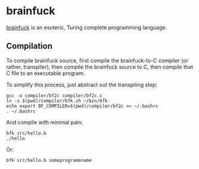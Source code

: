 # brainfuck
[brainfuck](https://esolangs.org/wiki/brainfuck) is an esoteric, Turing complete programming language.

## Compilation
To compile brainfuck source, first compile the brainfuck-to-C compiler (or rather, transpiler), then compile the brainfuck source to C, then compile that C file to an executable program.

To simplify this process, just abstract out the transpiling step:
```
gcc -o compiler/bf2c compiler/bf2c.c
ln -s $(pwd)/compiler/bfk.sh ~/bin/bfk
echo export BF_COMPILER=$(pwd)/compiler/bf2c >> ~/.bashrc
. ~/.bashrc
```

And compile with minimal pain:
```
bfk src/hello.b
./hello
```

Or:
```
bfk src/hello.b someprogramename
```

